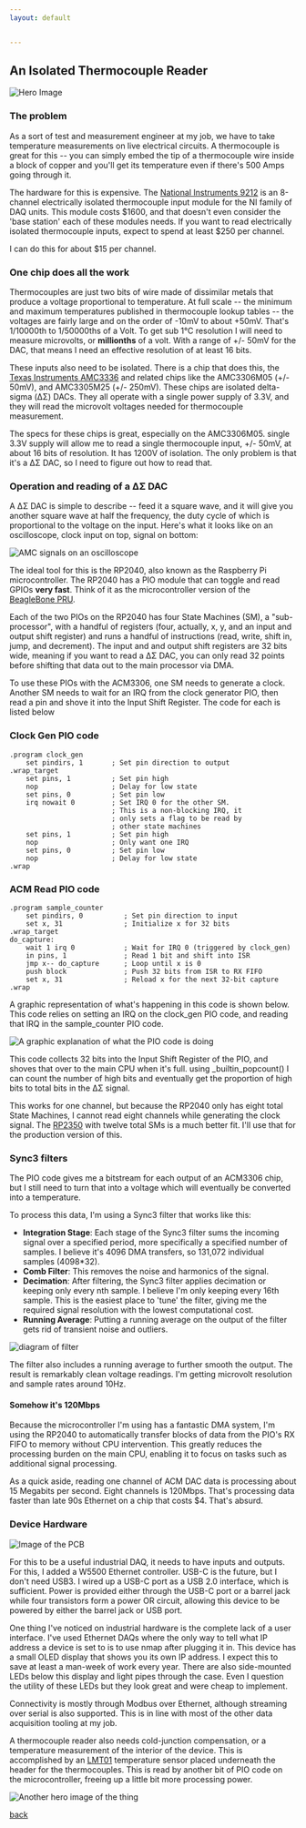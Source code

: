 ```yaml
---
layout: default


---
```


## An Isolated Thermocouple Reader

![Hero Image](/images/IsoThermHero.png)

### The problem
As a sort of test and measurement engineer at my job, we have to take temperature measurements on live electrical circuits. A thermocouple is great for this -- you can simply embed the tip of a thermocouple wire inside a block of copper and you'll get its temperature even if there's 500 Amps going through it.

The hardware for this is expensive. The [National Instruments 9212](https://www.ni.com/en-us/shop/model/ni-9212.html) is an 8-channel electrically isolated thermocouple input module for the NI family of DAQ units. This module costs $1600, and that doesn't even consider the 'base station' each of these modules needs. If you want to read electrically isolated thermocouple inputs, expect to spend at least $250 per channel.

I can do this for about $15 per channel.

### One chip does all the work

Thermocouples are just two bits of wire made of dissimilar metals that produce a voltage proportional to temperature. At full scale -- the minimum and maximum temperatures published in thermocouple lookup tables -- the voltages are fairly large and on the order of -10mV to about +50mV. That's 1/10000th to 1/50000ths of a Volt. To get sub 1°C resolution I will need to measure microvolts, or __millionths__ of a volt. With a range of +/- 50mV for the DAC, that means I need an effective resolution of at least 16 bits.

These inputs also need to be isolated. There is a chip that does this, the [Texas Instruments AMC3336](https://www.ti.com/product/AMC3336) and related chips like the AMC3306M05 (+/- 50mV), and AMC3305M25 (+/- 250mV). These chips are isolated delta-sigma (ΔΣ) DACs. They all operate with a single power supply of 3.3V, and they will read the microvolt voltages needed for thermocouple measurement.

The specs for these chips is great, especially on the  AMC3306M05. single 3.3V supply will allow me to read a single thermocouple input, +/- 50mV, at about 16 bits of resolution. It has 1200V of isolation. The only problem is that it's a ΔΣ DAC, so I need to figure out how to read that.

### Operation and reading of a ΔΣ DAC

A ΔΣ DAC is simple to describe -- feed it a square wave, and it will give you another square wave at half the frequency, the duty cycle of which is proportional to the voltage on the input. Here's what it looks like on an oscilloscope, clock input on top, signal on bottom:

![AMC signals on an oscilloscope](/images/DS1Z_QuickPrint3.png)

The ideal tool for this is the RP2040, also known as the Raspberry Pi microcontroller. The RP2040 has a PIO module that can toggle and read GPIOs __very fast__. Think of it as the microcontroller version of the [BeagleBone PRU](https://www.beagleboard.org/projects/pru).

Each of the two PIOs on the RP2040 has four State Machines (SM), a "sub-processor", with a handful of registers (four, actually, x, y, and an input and output shift register) and runs a handful of instructions (read, write, shift in, jump, and decrement). The input and and output shift registers are 32 bits wide, meaning if you want to read a ΔΣ DAC, you can only read 32 points before shifting that data out to the main processor via DMA.

To use these PIOs with the ACM3306, one SM needs to generate a clock. Another SM needs to wait for an IRQ from the clock generator PIO, then read a pin and shove it into the Input Shift Register. The code for each is listed below

### Clock Gen PIO code
```
.program clock_gen 
    set pindirs, 1       ; Set pin direction to output
.wrap_target
    set pins, 1          ; Set pin high
    nop                  ; Delay for low state
    set pins, 0          ; Set pin low
    irq nowait 0         ; Set IRQ 0 for the other SM.
                         ; This is a non-blocking IRQ, it
                         ; only sets a flag to be read by
                         ; other state machines
    set pins, 1          ; Set pin high
    nop                  ; Only want one IRQ
    set pins, 0          ; Set pin low
    nop                  ; Delay for low state
.wrap
```

### ACM Read PIO code
```
.program sample_counter
    set pindirs, 0          ; Set pin direction to input
    set x, 31               ; Initialize x for 32 bits
.wrap_target
do_capture:
    wait 1 irq 0            ; Wait for IRQ 0 (triggered by clock_gen)
    in pins, 1              ; Read 1 bit and shift into ISR
    jmp x-- do_capture      ; Loop until x is 0
    push block              ; Push 32 bits from ISR to RX FIFO
    set x, 31               ; Reload x for the next 32-bit capture
.wrap
```

A graphic representation of what's happening in this code is shown below. This code relies on setting an IRQ on the clock_gen PIO code, and reading that IRQ in the sample_counter PIO code.

![A graphic explanation of what the PIO code is doing](/images/PIOGraphic.png)

This code collects 32 bits into the Input Shift Register of the PIO, and shoves that over to the main CPU when it's full. using _builtin_popcount() I can count the number of high bits and eventually get the proportion of high bits to total bits in the ΔΣ signal.

This works for one channel, but because the RP2040 only has eight total State Machines, I cannot read eight channels while generating the clock signal. The [RP2350](https://www.raspberrypi.com/products/rp2350/) with twelve total SMs is a much better fit. I'll use that for the production version of this.

### Sync3 filters

The PIO code gives me a bitstream for each output of an ACM3306 chip, but I still need to turn that into a voltage which will eventually be converted into a temperature.

To process this data, I'm using a Sync3 filter that works like this:

- **Integration Stage**: Each stage of the Sync3 filter sums the incoming signal over a specified period, more specifically a specified number of samples. I believe it's 4096 DMA transfers, so 131,072 individual samples (4098*32).
- **Comb Filter**: This removes the noise and harmonics of the signal.
- **Decimation**: After filtering, the Sync3 filter applies decimation or keeping only every nth sample. I believe I'm only keeping every 16th sample. This is the easiest place to 'tune' the filter, giving me the required signal resolution with the lowest computational cost.
- **Running Average**: Putting a running average on the output of the filter gets rid of transient noise and outliers.

![diagram of filter](/images/Sync3mermaid.png)

The filter also includes a running average to further smooth the output. The result is remarkably clean voltage readings. I'm getting microvolt resolution and sample rates around 10Hz.

#### Somehow it's 120Mbps

Because the microcontroller I'm using has a fantastic DMA system, I'm using the RP2040 to automatically transfer blocks of data from the PIO's RX FIFO to memory without CPU intervention. This greatly reduces the processing burden on the main CPU, enabling it to focus on tasks such as additional signal processing.

As a quick aside, reading one channel of ACM DAC data is processing about 15 Megabits per second. Eight channels is 120Mbps. That's processing data faster than late 90s Ethernet on a chip that costs $4. That's absurd.

### Device Hardware

![Image of the PCB](/images/IsoThermPCB.png)

For this to be a useful industrial DAQ, it needs to have inputs and outputs. For this, I added a W5500 Ethernet controller. USB-C is the future, but I don't need USB3. I wired up a USB-C port as a USB 2.0 interface, which is sufficient. Power is provided either through the USB-C port or a barrel jack while four transistors form a power OR circuit, allowing this device to be powered by either the barrel jack or USB port.

One thing I've noticed on industrial hardware is the complete lack of a user interface. I've used Ethernet DAQs where the only way to tell what IP address a device is set to is to use nmap after plugging it in. This device has a small OLED display that shows you its own IP address. I expect this to save at least a man-week of work every year. There are also side-mounted LEDs below this display and light pipes through the case. Even I question the utility of these LEDs but they look great and were cheap to implement.

Connectivity is mostly through Modbus over Ethernet, although streaming over serial is also supported. This is in line with most of the other data acquisition tooling at my job.

A thermocouple reader also needs cold-junction compensation, or a temperature measurement of the interior of the device. This is accomplished by an [LMT01](https://www.ti.com/product/LMT01) temperature sensor placed underneath the header for the thermocouples. This is read by another bit of PIO code on the microcontroller, freeing up a little bit more processing power.

![Another hero image of the thing](/images/IsoThermEnclosure.png)


[back](../)
